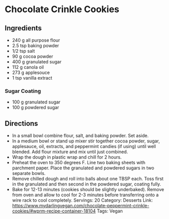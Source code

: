# Chocolate Crinkle Cookies
## Ingredients
- 240 g all purpose flour
- 2.5 tsp baking powder
- 1/2 tsp salt
- 90 g cocoa powder
- 400 g granulated sugar
- 112 g canola oil
- 273 g applesouce
- 1 tsp vanilla extract
### Sugar Coating
- 100 g granulated sugar
- 100 g powdered sugar
## Directions
- In a small bowl combine flour, salt, and baking powder. Set aside.
- In a medium bowl or stand up mixer stir together cocoa powder, sugar, applesauce, oil, extracts, and peppermint candies (if using) until well blended. Add flour mixture and mix until just combined.
- Wrap the dough in plastic wrap and chill for 2 hours.
- Preheat the oven to 350 degrees F. Line two baking sheets with parchment paper. Place the granulated and powdered sugars in two separate bowls.
- Remove chilled dough and roll into balls about one TBSP each. Toss first in the granulated and then second in the powdered sugar, coating fully.
- Bake for 12-13 minutes (cookies should be slightly underbaked). Remove from oven and allow to cool for 2-3 minutes before transferring onto a wire rack to cool completely.
Servings: 20
Category: Desserts
Link: https://www.mydarlingvegan.com/chocolate-peppermint-crinkle-cookies/#wprm-recipe-container-18104
Tags: Vegan
